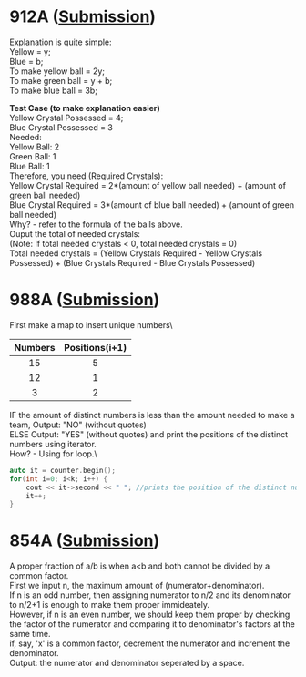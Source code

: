 # 912A ([Submission](http://codeforces.com/contest/912/submission/42264163))

Explanation is quite simple:\
Yellow = y;\
Blue = b;\
To make yellow ball = 2y;\
To make green ball = y + b;\
To make blue ball = 3b;

**Test Case (to make explanation easier)**\
Yellow Crystal Possessed = 4;\
Blue Crystal Possessed = 3\
Needed:\
Yellow Ball: 2\
Green Ball: 1\
Blue Ball: 1\
Therefore, you need (Required Crystals):\
Yellow Crystal Required = 2*(amount of yellow ball needed) + (amount of green ball needed)\
Blue Crystal Required = 3*(amount of blue ball needed) + (amount of green ball needed)\
Why? - refer to the formula of the balls above.\
Ouput the total of needed crystals:\
(Note: If total needed crystals < 0, total needed crystals = 0)\
Total needed crystals = (Yellow Crystals Required - Yellow Crystals Possessed) + (Blue Crystals Required - Blue Crystals Possessed)

# 988A ([Submission](http://codeforces.com/contest/988/submission/42293658))

First make a map to insert unique numbers\

| Numbers          | Positions(i+1)  |
| :-------------:  | :-------------: |
| 15               | 5               |
| 12               | 1               |
| 3                | 2               |\

IF the amount of distinct numbers is less than the amount needed to make a team, Output: "NO" (without quotes)\
ELSE Output: "YES" (without quotes) and print the positions of the distinct numbers using iterator.\
How? - Using for loop.\
```cpp
auto it = counter.begin();
for(int i=0; i<k; i++) {
    cout << it->second << " "; //prints the position of the distinct number(s)
    it++;
}
```

# 854A ([Submission](http://codeforces.com/contest/854/submission/42294423))

A proper fraction of a/b is when a<b and both cannot be divided by a common factor.\
First we input n, the maximum amount of (numerator+denominator).\
If n is an odd number, then assigning numerator to n/2 and its denominator to n/2+1 is enough to make them proper immideately.\
However, if n is an even number, we should keep them proper by checking the factor of the numerator and comparing it to denominator's factors at the same time.\
if, say, 'x' is a common factor, decrement the numerator and increment the denominator.\
Output: the numerator and denominator seperated by a space.
